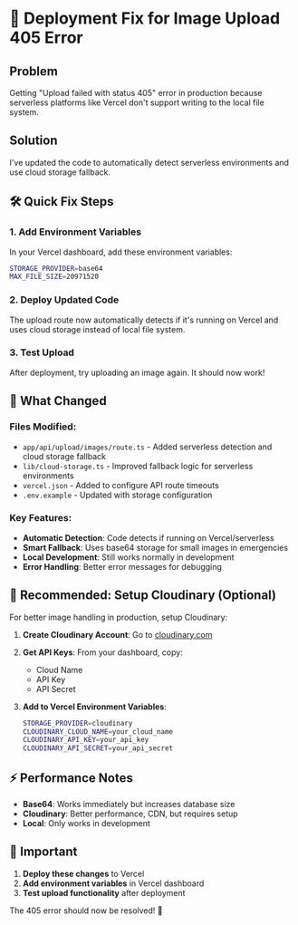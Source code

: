 # 🚀 Deployment Fix for Image Upload 405 Error

## Problem
Getting "Upload failed with status 405" error in production because serverless platforms like Vercel don't support writing to the local file system.

## Solution
I've updated the code to automatically detect serverless environments and use cloud storage fallback.

## 🛠️ Quick Fix Steps

### 1. Add Environment Variables
In your Vercel dashboard, add these environment variables:

```bash
STORAGE_PROVIDER=base64
MAX_FILE_SIZE=20971520
```

### 2. Deploy Updated Code
The upload route now automatically detects if it's running on Vercel and uses cloud storage instead of local file system.

### 3. Test Upload
After deployment, try uploading an image again. It should now work!

## 🔧 What Changed

### Files Modified:
- `app/api/upload/images/route.ts` - Added serverless detection and cloud storage fallback
- `lib/cloud-storage.ts` - Improved fallback logic for serverless environments
- `vercel.json` - Added to configure API route timeouts
- `.env.example` - Updated with storage configuration

### Key Features:
- **Automatic Detection**: Code detects if running on Vercel/serverless
- **Smart Fallback**: Uses base64 storage for small images in emergencies
- **Local Development**: Still works normally in development
- **Error Handling**: Better error messages for debugging

## 🌟 Recommended: Setup Cloudinary (Optional)

For better image handling in production, setup Cloudinary:

1. **Create Cloudinary Account**: Go to [cloudinary.com](https://cloudinary.com)

2. **Get API Keys**: From your dashboard, copy:
   - Cloud Name
   - API Key  
   - API Secret

3. **Add to Vercel Environment Variables**:
   ```bash
   STORAGE_PROVIDER=cloudinary
   CLOUDINARY_CLOUD_NAME=your_cloud_name
   CLOUDINARY_API_KEY=your_api_key
   CLOUDINARY_API_SECRET=your_api_secret
   ```

## ⚡ Performance Notes

- **Base64**: Works immediately but increases database size
- **Cloudinary**: Better performance, CDN, but requires setup
- **Local**: Only works in development

## 🚨 Important

1. **Deploy these changes** to Vercel
2. **Add environment variables** in Vercel dashboard
3. **Test upload functionality** after deployment

The 405 error should now be resolved! 🎉